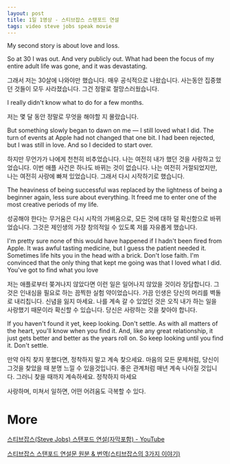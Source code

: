 ```yaml
---
layout: post
title: 1일 1영상 - 스티브잡스 스탠포드 연설
tags: video steve jobs speak movie
---
```


My second story is about love and loss.

So at 30 I was out. And very publicly out. What had been the focus of my entire adult life was gone, and it was devastating. 

그래서 저는 30살에 나와야만 했습니다. 매우 공식적으로 나왔습니다. 사는동안 집중했던 것들이 모두 사라졌습니다. 그건 정말로 절망스러웠습니다. 

I really didn't know what to do for a few months.

저는 몇 달 동안 정말로 무엇을 해야할 지 몰랐습니다. 

But something slowly began to dawn on me — I still loved what I did. 
The turn of events at Apple had not changed that one bit. 
I had been rejected, but I was still in love. And so I decided to start over.

하지만 무언가가 나에게 천천히 비추었습니다. 나는 여전히 내가 했던 것을 사랑하고 있었습니다. 
이번 애플 사건은 하나도 바뀌는 것이 없습니다. 나는 여전히 거절되었지만, 나는 여전히 사랑에 빠져 있었습니다.
그래서 다시 시작하기로 했습니다.

The heaviness of being successful was replaced by the lightness of being a beginner again, less sure about everything. 
It freed me to enter one of the most creative periods of my life.

성공해야 한다는 무거움은 다시 시작의 가벼움으로, 모든 것에 대하 덜 확신함으로 바뀌었습니다.
그것은 제인생의 가장 창의적일 수 있도록 저를 자유롭게 했습니다. 

I'm pretty sure none of this would have happened if I hadn't been fired from Apple. 
It was awful tasting medicine, but I guess the patient needed it. 
Sometimes life hits you in the head with a brick. 
Don't lose faith. 
I'm convinced that the only thing that kept me going was that I loved what I did. 
You've got to find what you love

저는 애플로부터 쫒겨나지 않았다면 이런 일은 일어나지 않았을 것이라 장담합니다. 
그것은 인내심을 필요로 하는 끔찍한 실험 약이었습니다. 
가끔 인생은 당신의 머리를 벽돌로 내리칩니다. 신념을 잃지 마세요. 
나를 계속 갈 수 있었던 것은 오직 내가 하는 일을 사랑했기 때문이라 확신할 수 있습니다.
당신은 사랑하는 것을 찾아야 합니다. 

If you haven't found it yet, keep looking. Don't settle. 
As with all matters of the heart, you'll know when you find it. 
And, like any great relationship, it just gets better and better as the years roll on. 
So keep looking until you find it. Don't settle.

만약 아직 찾지 못했다면, 정착하지 말고 계속 찾으세요. 
마음의 모든 문제처럼, 당신이 그것을 찾았을 때 분명 느낄 수 있을것입니다. 
좋은 관계처럼 매년 계속 나아질 것입니다.
그러니 찾을 때까지 계속하세요. 정착하지 마세요



사랑하며, 미쳐서 일하면, 어떤 어려움도 극복할 수 있다.



# More

[스티브잡스(Steve Jobs) 스탠포드 연설(자막포함) - YouTube](https://www.youtube.com/watch?v=7aA17H-3Vig)

[스티브잡스 스탠포드 연설문 원분 &amp; 번역(스티브잡스의 3가지 이야기)](https://cathyseo.tistory.com/20)
